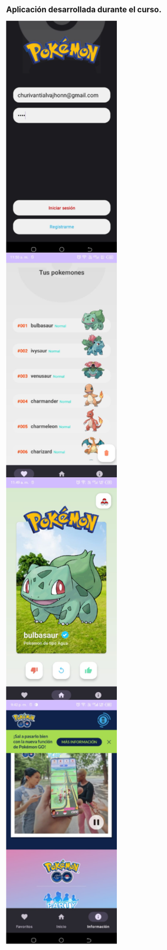 
## Aplicación desarrollada durante el curso.

<p>
  <img align="center" src="https://github.com/Jhonchuri11/GestorDocumental_Frontend_Busqueda/blob/master/R1-app/register-user-poketinder.png" hight="300" width="300" /> 
  <img align="center" src="https://github.com/Jhonchuri11/GestorDocumental_Frontend_Busqueda/blob/master/R1-app/list-favorite-pkemons.png" hight="300" width="300" /> 

  <img align="center" src="https://github.com/Jhonchuri11/GestorDocumental_Frontend_Busqueda/blob/master/R1-app/card-pokemons.png" hight="300" width="300" /> 
  <img align="center" src="https://github.com/Jhonchuri11/GestorDocumental_Frontend_Busqueda/blob/master/R1-app/information-poketinde.png" hight="300" width="300" /> 
</p>



